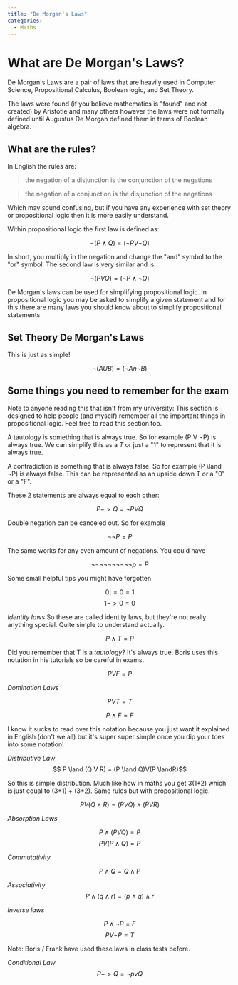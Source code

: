 ```yaml
---
title: "De Morgan's Laws"
categories:
  - Maths
---
```


# What are De Morgan's Laws?
De Morgan's Laws are a pair of laws that are heavily used in Computer Science, Propositional Calculus, Boolean logic, and Set Theory.

The laws were found (if you believe mathematics is "found" and not created) by Aristotle and many others however the laws were not formally defined until Augustus De Morgan defined them in terms of Boolean algebra.

## What are the rules?

In English the rules are:

> the negation of a disjunction is the conjunction of the negations

> the negation of a conjunction is the disjunction of the negations

Which may sound confusing, but if you have any experience with set theory or propositional logic then it is more easily understand.

Within propositional logic the first law is defined as:

$$ ¬(P \land Q) = (¬P V ¬Q) $$

In short, you multiply in the negation and change the "and" symbol to the "or" symbol. 
The second law is very similar and is:

$$ ¬(P V Q) = (¬P \land ¬Q)$$

De Morgan's laws can be used for simplifying propositional logic. In propositional logic you may be asked to simplify a given statement and for this there are many laws you should know about to simplify propositional statements

## Set Theory De Morgan's Laws
This is just as simple!

$$ ¬(A U B) = (¬A n ¬B)$$


## Some things you need to remember for the exam

Note to anyone reading this that isn't from my university: This section is designed to help people (and myself) remember all the important things in propositional logic. Feel free to read this section too.

A tautology is something that is always true. So for example (P V ¬P) is always true. We can simplify this as a *T* or just a "1" to represent that it is always true.

A contradiction is something that is always false. So for example (P \land ¬P) is always false. This can be represented as an upside down T or a "0" or a "F".

These 2 statements are always equal to each other:

$$ P -> Q = ¬P V Q $$

Double negation can be canceled out. So for example

$$ ¬¬P = P$$

The same works for any even amount of negations. You could have

$$ ¬¬¬¬¬¬¬¬¬¬p = P$$

Some small helpful tips you might have forgotten

$$ 0 |= 0 = 1$$
$$ 1 -> 0 = 0$$

*Identity laws*
So these are called identity laws, but they're not really anything special. Quite simple to understand actually.

$$ P \land T = P$$

Did you remember that T is a *tautology*? It's always true. Boris uses this notation in his tutorials so be careful in exams.

$$ P V F = P $$

*Domination Laws*

$$ P V T = T $$

$$ P \land F = F $$

I know it sucks to read over this notation because you just want it explained in English (don't we all) but it's super super simple once you dip your toes into some notation!

*Distributive Law*
$$ P \land (Q V R) = (P \land Q)V(P \landR)$$

So this is simple distribution. Much like how in maths you get 3(1+2) which is just equal to (3*1) + (3\*2). Same rules but with propositional logic.

$$P V (Q \land R) = (P V Q) \land (P V R)$$

*Absorption Laws*

$$P \land (P V Q) = P$$
$$P V (P \land Q) = P$$

*Commutativity*

$$P \land Q = Q \land P$$

*Associativity*
$$P\land(q \land r)=(p \land q) \land r$$

*Inverse laws*

$$ P \land ¬P = F$$
$$P V ¬P = T$$

Note: Boris / Frank have used these laws in class tests before.

*Conditional Law*
$$P->Q = ¬p v Q$$
